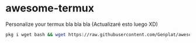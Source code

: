 # awesome-termux
Personalize your termux bla bla bla (Actualizaré esto luego XD)

```sh
pkg i wget bash && wget https://raw.githubusercontent.com/Genplat/awesome-termux/main/install.sh```
